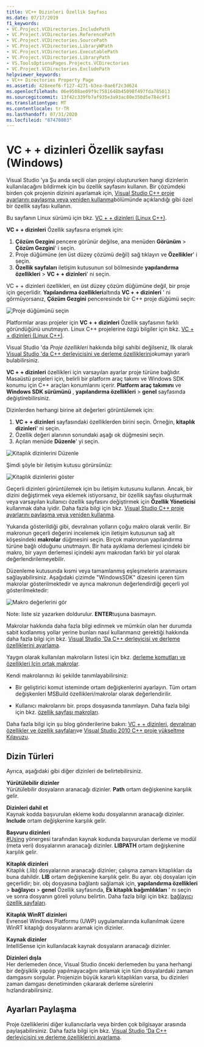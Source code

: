 ```yaml
---
title: VC++ Dizinleri Özellik Sayfası
ms.date: 07/17/2019
f1_keywords:
- VC.Project.VCDirectories.IncludePath
- VC.Project.VCDirectories.ReferencePath
- VC.Project.VCDirectories.SourcePath
- VC.Project.VCDirectories.LibraryWPath
- VC.Project.VCDirectories.ExecutablePath
- VC.Project.VCDirectories.LibraryPath
- VS.ToolsOptionsPages.Projects.VCDirectories
- VC.Project.VCDirectories.ExcludePath
helpviewer_keywords:
- VC++ Directories Property Page
ms.assetid: 428eeef6-f127-4271-b3ea-0ae6f2c3d624
ms.openlocfilehash: 06e9508ae09f9c7581648b45098f497fda785013
ms.sourcegitcommit: 13f42c339fb7af935e3a93ac80e350d5e784c9f1
ms.translationtype: MT
ms.contentlocale: tr-TR
ms.lasthandoff: 07/31/2020
ms.locfileid: "87470803"
---
```

# <a name="vc-directories-property-page-windows"></a>VC + + dizinleri Özellik sayfası (Windows)

Visual Studio 'ya Şu anda seçili olan projeyi oluştururken hangi dizinlerin kullanılacağını bildirmek için bu özellik sayfasını kullanın. Bir çözümdeki birden çok projenin dizinini ayarlamak için, [Visual Studio C++ proje ayarlarını paylaşma veya yeniden kullanma](../create-reusable-property-configurations.md)bölümünde açıklandığı gibi özel bir özellik sayfası kullanın.

Bu sayfanın Linux sürümü için bkz. [VC + + dizinleri (Linux C++)](../../linux/prop-pages/directories-linux.md).

**VC + + dizinleri** Özellik sayfasına erişmek için:

1. **Çözüm Gezgini** pencere görünür değilse, ana menüden **Görünüm**  >  **Çözüm Gezgini**' i seçin.
1. Proje düğümüne (en üst düzey çözümü değil) sağ tıklayın ve **Özellikler**' i seçin.
1. **Özellik sayfaları** iletişim kutusunun sol bölmesinde **yapılandırma özellikleri**  >  **VC + + dizinleri**' ni seçin.

VC + + dizinleri özellikleri, en üst düzey çözüm düğümüne değil, bir proje için geçerlidir. **Yapılandırma özellikleri**altında **VC + + dizinleri** ' ni görmüyorsanız, **Çözüm Gezgini** penceresinde bir C++ proje düğümü seçin:

![Proje düğümünü seçin](../media/vcppdir.png "VC + + dizinleri özelliklerini görmek için proje düğümünü seçin")

Platformlar arası projeler için **VC + + dizinleri** Özellik sayfasının farklı göründüğünü unutmayın. Linux C++ projelerine özgü bilgiler için bkz. [VC + + dizinleri (Linux C++)](../../linux/prop-pages/directories-linux.md).

Visual Studio 'da *Proje özellikleri* hakkında bilgi sahibi değilseniz, Ilk olarak [Visual Studio 'da C++ derleyicisini ve derleme özelliklerini](../working-with-project-properties.md)okumayı yararlı bulabilirsiniz.

**VC + + dizinleri** özellikleri için varsayılan ayarlar proje türüne bağlıdır. Masaüstü projeleri için, belirli bir platform araç takımı ve Windows SDK konumu için C++ araçları konumlarını içerir. **Platform araç takımını** ve **Windows SDK sürümünü** , **yapılandırma özellikleri**  >  **genel** sayfasında değiştirebilirsiniz.

Dizinlerden herhangi birine ait değerleri görüntülemek için:

1. **VC + + dizinleri** sayfasındaki özelliklerden birini seçin. Örneğin, **kitaplık dizinleri**' ni seçin.
1. Özellik değeri alanının sonundaki aşağı ok düğmesini seçin.
1. Açılan menüde **Düzenle**' yi seçin.

![Kitaplık dizinlerini Düzenle](../media/vcppdir_libdir_edit.png "Kitaplık yollarını düzenleme iletişim kutusu")

Şimdi şöyle bir iletişim kutusu görürsünüz:

![Kitaplık dizinlerini göster](../media/vcppdir_libdir.png "Kitaplık yollarını ekleme veya kaldırma iletişim kutusu")

Geçerli dizinleri görüntülemek için bu iletişim kutusunu kullanın. Ancak, bir dizini değiştirmek veya eklemek istiyorsanız, bir özellik sayfası oluşturmak veya varsayılan kullanıcı özellik sayfasını değiştirmek için **Özellik Yöneticisi** kullanmak daha iyidir. Daha fazla bilgi için bkz. [Visual Studio C++ proje ayarlarını paylaşma veya yeniden kullanma](../create-reusable-property-configurations.md).

Yukarıda gösterildiği gibi, devralınan yolların çoğu makro olarak verilir.  Bir makronun geçerli değerini incelemek için iletişim kutusunun sağ alt köşesindeki **makrolar** düğmesini seçin. Birçok makronun yapılandırma türüne bağlı olduğunu unutmayın. Bir hata ayıklama derlemesi içindeki bir makro, bir yayın derlemesi içindeki aynı makrodan farklı bir yol olarak değerlendirilemeyebilir.

Düzenleme kutusunda kısmi veya tamamlanmış eşleşmelerin aranmasını sağlayabilirsiniz. Aşağıdaki çizimde "WindowsSDK" dizesini içeren tüm makrolar gösterilmektedir ve ayrıca makronun değerlendirdiği geçerli yol gösterilmektedir:

![Makro değerlerini gör](../media/vcppdir_libdir_macros.png "Makroları düzenlemek için iletişim kutusu")

Note: liste siz yazarken doldurulur. **ENTER**tuşuna basmayın.

Makrolar hakkında daha fazla bilgi edinmek ve mümkün olan her durumda sabit kodlanmış yollar yerine bunları nasıl kullanmanız gerektiği hakkında daha fazla bilgi için bkz. [Visual Studio 'Da C++ derleyicisi ve derleme özelliklerini ayarlama](../working-with-project-properties.md).

Yaygın olarak kullanılan makroların listesi için bkz. [derleme komutları ve özellikleri Için ortak makrolar](common-macros-for-build-commands-and-properties.md).

Kendi makrolarınızı iki şekilde tanımlayabilirsiniz:

- Bir geliştirici komut isteminde ortam değişkenlerini ayarlayın. Tüm ortam değişkenleri MSBuild özellikleri/makrolar olarak değerlendirilir.

- Kullanıcı makrolarını bir. props dosyasında tanımlayın. Daha fazla bilgi için bkz. [özellik sayfası makroları](../working-with-project-properties.md).

Daha fazla bilgi için şu blog gönderilerine bakın: [VC + + dizinleri](https://docs.microsoft.com/archive/blogs/vsproject/vc-directories), [devralınan özellikler ve özellik sayfaları](https://docs.microsoft.com/cpp/build/project-property-inheritance)ve [Visual Studio 2010 C++ proje yükseltme Kılavuzu](https://devblogs.microsoft.com/cppblog/visual-studio-2010-c-project-upgrade-guide/).

## <a name="directory-types"></a>Dizin Türleri

Ayrıca, aşağıdaki gibi diğer dizinleri de belirtebilirsiniz.

**Yürütülebilir dizinler**<br/>
Yürütülebilir dosyaların aranacağı dizinler. **Path** ortam değişkenine karşılık gelir.

**Dizinleri dahil et**<br/>
Kaynak kodda başvurulan ekleme kodu dosyalarının aranacağı dizinler. **Include** ortam değişkenine karşılık gelir.

**Başvuru dizinleri**<br/>
[#Using](../../preprocessor/hash-using-directive-cpp.md) yönergesi tarafından kaynak kodunda başvurulan derleme ve modül (meta veri) dosyalarının aranacağı dizinler. **LIBPATH** ortam değişkenine karşılık gelir.

**Kitaplık dizinleri**<br/>
Kitaplık (.lib) dosyalarının aranacağı dizinler; çalışma zamanı kitaplıkları da buna dahildir. **LIB** ortam değişkenine karşılık gelir. Bu ayar. obj dosyaları için geçerlidir; bir. obj dosyasına bağlantı sağlamak için, **yapılandırma özellikleri**  >  **bağlayıcı**  >  **genel** Özellik sayfasında, **Ek kitaplık bağımlılıkları** ' nı seçin ve sonra dosyanın göreli yolunu belirtin. Daha fazla bilgi için bkz. [bağlayıcı özellik sayfaları](linker-property-pages.md).

**Kitaplık WinRT dizinleri**<br/>
Evrensel Windows Platformu (UWP) uygulamalarında kullanılmak üzere WinRT kitaplığı dosyalarını aramak için dizinler.

**Kaynak dizinler**<br/>
IntelliSense için kullanılacak kaynak dosyaların aranacağı dizinler.

**Dizinleri dışla**<br/>
Her derlemeden önce, Visual Studio önceki derlemeden bu yana herhangi bir değişiklik yapılıp yapılmayacağını anlamak için tüm dosyalardaki zaman damgasını sorgular. Projenizin büyük kararlı kitaplıkları varsa, bu dizinleri zaman damgası denetiminden çıkararak derleme sürelerini hızlandırabilirsiniz.

## <a name="sharing-the-settings"></a>Ayarları Paylaşma

Proje özelliklerini diğer kullanıcılarla veya birden çok bilgisayar arasında paylaşabilirsiniz. Daha fazla bilgi için bkz. [Visual Studio 'Da C++ derleyicisini ve derleme özelliklerini ayarlama](../working-with-project-properties.md).
